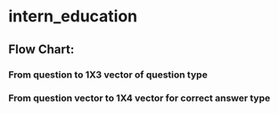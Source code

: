 # intern_education

## Flow Chart: 

### From question to 1X3 vector of question type

### From question vector to 1X4 vector for correct answer type
